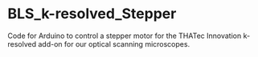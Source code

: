 # BLS_k-resolved_Stepper

Code for Arduino to control a stepper motor for the THATec Innovation k-resolved add-on for our optical scanning microscopes.
